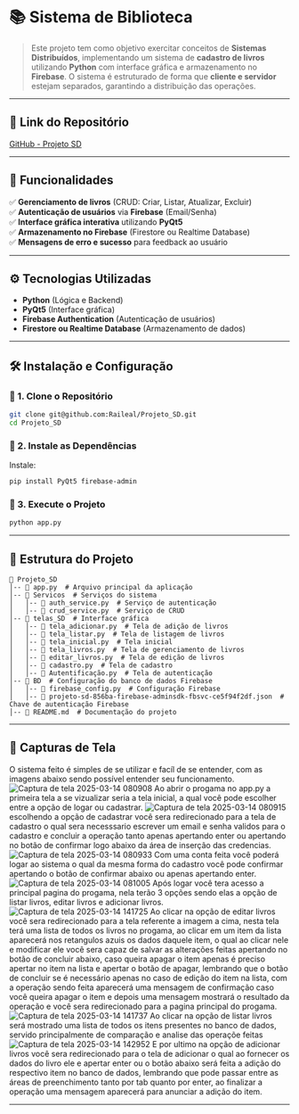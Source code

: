 # 📚 Sistema de Biblioteca 

> Este projeto tem como objetivo exercitar conceitos de **Sistemas Distribuídos**, implementando um sistema de **cadastro de livros** utilizando **Python** com interface gráfica e armazenamento no **Firebase**. O sistema é estruturado de forma que **cliente e servidor** estejam separados, garantindo a distribuição das operações.

---

## 🔗 Link do Repositório

[GitHub - Projeto SD](https://github.com/Raileal/Projeto_SD)

---

## 📌 Funcionalidades

✅ **Gerenciamento de livros** (CRUD: Criar, Listar, Atualizar, Excluir)  
✅ **Autenticação de usuários** via **Firebase** (Email/Senha)  
✅ **Interface gráfica interativa** utilizando **PyQt5**  
✅ **Armazenamento no Firebase** (Firestore ou Realtime Database)  
✅ **Mensagens de erro e sucesso** para feedback ao usuário  

---

## ⚙ Tecnologias Utilizadas

- **Python** (Lógica e Backend)
- **PyQt5** (Interface gráfica)
- **Firebase Authentication** (Autenticação de usuários)
- **Firestore ou Realtime Database** (Armazenamento de dados)

---

## 🛠️ Instalação e Configuração

### 🔹 1. Clone o Repositório
```bash
git clone git@github.com:Raileal/Projeto_SD.git
cd Projeto_SD
```

### 🔹 2. Instale as Dependências

Instale:
```bash
pip install PyQt5 firebase-admin
```


### 🔹 3. Execute o Projeto
```bash
python app.py
```

---

## 📂 Estrutura do Projeto

```
📁 Projeto_SD
│-- 📄 app.py  # Arquivo principal da aplicação
│-- 📁 Servicos  # Serviços do sistema
│   │-- 📄 auth_service.py  # Serviço de autenticação
│   │-- 📄 crud_service.py  # Serviço de CRUD
│-- 📁 telas_SD  # Interface gráfica
│   │-- 📄 tela_adicionar.py  # Tela de adição de livros
│   │-- 📄 tela_listar.py  # Tela de listagem de livros
│   │-- 📄 tela_inicial.py  # Tela inicial
│   │-- 📄 tela_livros.py  # Tela de gerenciamento de livros
│   │-- 📄 editar_livros.py  # Tela de edição de livros
│   │-- 📄 cadastro.py  # Tela de cadastro
│   │-- 📄 Autentificação.py  # Tela de autenticação
│-- 📁 BD  # Configuração do banco de dados Firebase
│   │-- 📄 firebase_config.py  # Configuração Firebase
│   │-- 📄 projeto-sd-856ba-firebase-adminsdk-fbsvc-ce5f94f2df.json  # Chave de autenticação Firebase
│-- 📄 README.md  # Documentação do projeto
```

---

## 📸 Capturas de Tela
O sistema feito é simples de se utilizar e facíl de se entender, com as imagens abaixo sendo possível entender seu funcionamento.
![Captura de tela 2025-03-14 080908](https://github.com/user-attachments/assets/76fd63c3-4ffa-425a-9ab9-6d7c1c0326c6)
Ao abrir o progama no app.py a primeira tela a se vizualizar seria a tela inicial, a qual você pode escolher entre a opção de logar ou cadastrar.
![Captura de tela 2025-03-14 080915](https://github.com/user-attachments/assets/75d4ba10-c8c1-44d5-8340-f1d81e175330)
escolhendo a opção de cadastrar você sera redirecionado para a tela de cadastro o qual sera necesssario escrever um email e senha validos para o cadastro
e concluir a operação tanto apenas apertando enter ou apertando no botão de confirmar logo abaixo da área de inserção das credencias.
![Captura de tela 2025-03-14 080933](https://github.com/user-attachments/assets/afc5a41a-ce95-4ad7-9793-a5aa5771be94)
Com uma conta feita você poderá logar ao sistema o qual da mesma forma do cadastro você pode confirmar apertando o botão de confirmar abaixo ou apenas 
apertando enter.
![Captura de tela 2025-03-14 081005](https://github.com/user-attachments/assets/26d69ba4-a78c-4327-9b29-5e24a36ef813)
Após logar você tera acesso a principal pagina do progama, nela terão 3 opções sendo elas a opção de listar livros, editar livros e adicionar livros.
![Captura de tela 2025-03-14 141725](https://github.com/user-attachments/assets/63809922-fe0c-4a0c-a2c3-ef1b9316d434)
Ao clicar na opção de editar livros você sera redirecionado para a tela referente a imagem a cima, nesta tela terá uma lista de todos os livros no 
progama, ao clicar em um item da lista aparecerá nos retangulos azuis os dados daquele item, o qual ao clicar nele e modificar ele você sera capaz
de salvar as alterações feitas apertando no botão de concluir abaixo, caso queira apagar o item apenas é preciso apertar no item na lista e apertar 
o botão de apagar, lembrando que o botão de concluir se é necessário apenas no caso de edição do item na lista, com a operação sendo feita aparecerá
uma mensagem de confirmação caso você queira apagar o item e depois uma mensagem mostrará o resultado da operação e você sera redirecionado para a
pagina principal do progama.
![Captura de tela 2025-03-14 141737](https://github.com/user-attachments/assets/34c0fbaa-0979-49ed-8f86-73ce8914152e)
Ao clicar na opção de listar livros será mostrado uma lista de todos os itens presentes no banco de dados, servido principalmente de comparação e analise
das operaçõe feitas
![Captura de tela 2025-03-14 142952](https://github.com/user-attachments/assets/37c363e6-d777-4d0d-a803-6439d676a504)
E por ultimo na opção de adicionar livros você sera redirecionado para o tela de adicionar o qual ao fornecer os dados do livro ele e apertar enter ou o
botão abaixo será feita a adição do respectivo item no banco de dados, lembrando que pode passar entre as áreas de preenchimento tanto por tab quanto por
enter, ao finalizar a operação uma mensagem aparecerá para anunciar a adição do item.

---



